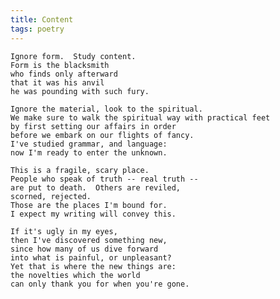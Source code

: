 ```yaml
---
title: Content
tags: poetry
---
```


    Ignore form.  Study content.
    Form is the blacksmith
    who finds only afterward
    that it was his anvil
    he was pounding with such fury.

    Ignore the material, look to the spiritual.
    We make sure to walk the spiritual way with practical feet
    by first setting our affairs in order
    before we embark on our flights of fancy.
    I've studied grammar, and language:
    now I'm ready to enter the unknown.

    This is a fragile, scary place.
    People who speak of truth -- real truth --
    are put to death.  Others are reviled,
    scorned, rejected.
    Those are the places I'm bound for.
    I expect my writing will convey this.

    If it's ugly in my eyes,
    then I've discovered something new,
    since how many of us dive forward
    into what is painful, or unpleasant?
    Yet that is where the new things are:
    the novelties which the world
    can only thank you for when you're gone.



